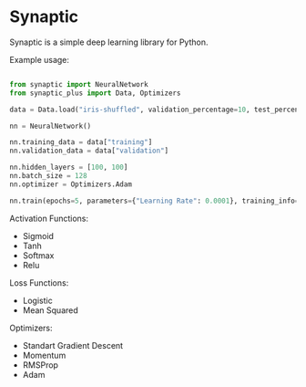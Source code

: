 # Synaptic
Synaptic is a simple deep learning library for Python.

Example usage:
```python

from synaptic import NeuralNetwork
from synaptic_plus import Data, Optimizers

data = Data.load("iris-shuffled", validation_percentage=10, test_percentage=10)

nn = NeuralNetwork()

nn.training_data = data["training"]
nn.validation_data = data["validation"]

nn.hidden_layers = [100, 100]
nn.batch_size = 128
nn.optimizer = Optimizers.Adam

nn.train(epochs=5, parameters={"Learning Rate": 0.0001}, training_info=["Epoch", "Time", "Validation Accuracy"])

```
Activation Functions:
* Sigmoid
* Tanh
* Softmax
* Relu


Loss Functions:
* Logistic
* Mean Squared


Optimizers:
* Standart Gradient Descent
* Momentum
* RMSProp
* Adam
